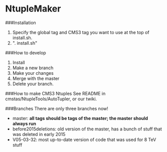 # NtupleMaker

###Installation
1.  Specify the global tag and CMS3 tag you want to use at the top of install.sh.  
2.  ". install.sh"

###How to develop
1.  Install
2.  Make a new branch
3.  Make your changes
4.  Merge with the master
5.  Delete your branch.
  
###How to make CMS3 Ntuples
See README in cmstas/NtupleTools/AutoTupler, or our twiki.  

###Branches
There are only three branches now!
  - master: **all tags should be tags of the master; the master should always run**
  - before2015deletions: old version of the master, has a bunch of stuff that was deleted in early 2015
  - V05-03-32: most up-to-date version of code that was used for 8 TeV stuff
  
